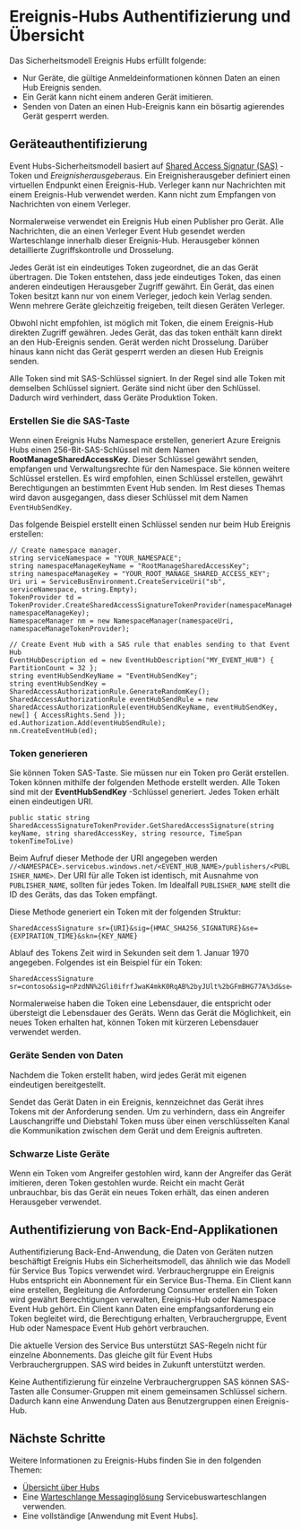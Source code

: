 <properties 
    pageTitle="Übersicht über Authentifizierung und Sicherheitsmodell Ereignis Hubs | Microsoft Azure"
    description="Ereignis-Hubs Authentifizierung und Übersicht."
    services="event-hubs"
    documentationCenter="na"
    authors="sethmanheim"
    manager="timlt"
    editor="" />
<tags 
    ms.service="event-hubs"
    ms.devlang="na"
    ms.topic="article"
    ms.tgt_pltfrm="na"
    ms.workload="na"
    ms.date="08/16/2016"
    ms.author="sethm;clemensv" />

# <a name="event-hubs-authentication-and-security-model-overview"></a>Ereignis-Hubs Authentifizierung und Übersicht

Das Sicherheitsmodell Ereignis Hubs erfüllt folgende:

- Nur Geräte, die gültige Anmeldeinformationen können Daten an einen Hub Ereignis senden.
- Ein Gerät kann nicht einem anderen Gerät imitieren.
- Senden von Daten an einen Hub-Ereignis kann ein bösartig agierendes Gerät gesperrt werden.

## <a name="device-authentication"></a>Geräteauthentifizierung

Event Hubs-Sicherheitsmodell basiert auf [Shared Access Signatur (SAS)](../service-bus-messaging/service-bus-shared-access-signature-authentication.md) -Token und *Ereignisherausgeber*aus. Ein Ereignisherausgeber definiert einen virtuellen Endpunkt einen Ereignis-Hub. Verleger kann nur Nachrichten mit einem Ereignis-Hub verwendet werden. Kann nicht zum Empfangen von Nachrichten von einem Verleger.

Normalerweise verwendet ein Ereignis Hub einen Publisher pro Gerät. Alle Nachrichten, die an einen Verleger Event Hub gesendet werden Warteschlange innerhalb dieser Ereignis-Hub. Herausgeber können detaillierte Zugriffskontrolle und Drosselung.

Jedes Gerät ist ein eindeutiges Token zugeordnet, die an das Gerät übertragen. Die Token entstehen, dass jede eindeutiges Token, das einen anderen eindeutigen Herausgeber Zugriff gewährt. Ein Gerät, das einen Token besitzt kann nur von einem Verleger, jedoch kein Verlag senden. Wenn mehrere Geräte gleichzeitig freigeben, teilt diesen Geräten Verleger.

Obwohl nicht empfohlen, ist möglich mit Token, die einem Ereignis-Hub direkten Zugriff gewähren. Jedes Gerät, das das token enthält kann direkt an den Hub-Ereignis senden. Gerät werden nicht Drosselung. Darüber hinaus kann nicht das Gerät gesperrt werden an diesen Hub Ereignis senden.

Alle Token sind mit SAS-Schlüssel signiert. In der Regel sind alle Token mit demselben Schlüssel signiert. Geräte sind nicht über den Schlüssel. Dadurch wird verhindert, dass Geräte Produktion Token.

### <a name="create-the-sas-key"></a>Erstellen Sie die SAS-Taste

Wenn einen Ereignis Hubs Namespace erstellen, generiert Azure Ereignis Hubs einen 256-Bit-SAS-Schlüssel mit dem Namen **RootManageSharedAccessKey**. Dieser Schlüssel gewährt senden, empfangen und Verwaltungsrechte für den Namespace. Sie können weitere Schlüssel erstellen. Es wird empfohlen, einen Schlüssel erstellen, gewährt Berechtigungen an bestimmten Event Hub senden. Im Rest dieses Themas wird davon ausgegangen, dass dieser Schlüssel mit dem Namen `EventHubSendKey`.

Das folgende Beispiel erstellt einen Schlüssel senden nur beim Hub Ereignis erstellen:

```
// Create namespace manager.
string serviceNamespace = "YOUR_NAMESPACE";
string namespaceManageKeyName = "RootManageSharedAccessKey";
string namespaceManageKey = "YOUR_ROOT_MANAGE_SHARED_ACCESS_KEY";
Uri uri = ServiceBusEnvironment.CreateServiceUri("sb", serviceNamespace, string.Empty);
TokenProvider td = TokenProvider.CreateSharedAccessSignatureTokenProvider(namespaceManageKeyName, namespaceManageKey);
NamespaceManager nm = new NamespaceManager(namespaceUri, namespaceManageTokenProvider);

// Create Event Hub with a SAS rule that enables sending to that Event Hub
EventHubDescription ed = new EventHubDescription("MY_EVENT_HUB") { PartitionCount = 32 };
string eventHubSendKeyName = "EventHubSendKey";
string eventHubSendKey = SharedAccessAuthorizationRule.GenerateRandomKey();
SharedAccessAuthorizationRule eventHubSendRule = new SharedAccessAuthorizationRule(eventHubSendKeyName, eventHubSendKey, new[] { AccessRights.Send });
ed.Authorization.Add(eventHubSendRule); 
nm.CreateEventHub(ed);
```

### <a name="generate-tokens"></a>Token generieren

Sie können Token SAS-Taste. Sie müssen nur ein Token pro Gerät erstellen. Token können mithilfe der folgenden Methode erstellt werden. Alle Token sind mit der **EventHubSendKey** -Schlüssel generiert. Jedes Token erhält einen eindeutigen URI.

```
public static string SharedAccessSignatureTokenProvider.GetSharedAccessSignature(string keyName, string sharedAccessKey, string resource, TimeSpan tokenTimeToLive)
```

Beim Aufruf dieser Methode der URI angegeben werden `//<NAMESPACE>.servicebus.windows.net/<EVENT_HUB_NAME>/publishers/<PUBLISHER_NAME>`. Der URI für alle Token ist identisch, mit Ausnahme von `PUBLISHER_NAME`, sollten für jedes Token. Im Idealfall `PUBLISHER_NAME` stellt die ID des Geräts, das das Token empfängt.

Diese Methode generiert ein Token mit der folgenden Struktur:

```
SharedAccessSignature sr={URI}&sig={HMAC_SHA256_SIGNATURE}&se={EXPIRATION_TIME}&skn={KEY_NAME}
```

Ablauf des Tokens Zeit wird in Sekunden seit dem 1. Januar 1970 angegeben. Folgendes ist ein Beispiel für ein Token:

```
SharedAccessSignature sr=contoso&sig=nPzdNN%2Gli0ifrfJwaK4mkK0RqAB%2byJUlt%2bGFmBHG77A%3d&se=1403130337&skn=RootManageSharedAccessKey
```

Normalerweise haben die Token eine Lebensdauer, die entspricht oder übersteigt die Lebensdauer des Geräts. Wenn das Gerät die Möglichkeit, ein neues Token erhalten hat, können Token mit kürzeren Lebensdauer verwendet werden.

### <a name="devices-sending-data"></a>Geräte Senden von Daten

Nachdem die Token erstellt haben, wird jedes Gerät mit eigenen eindeutigen bereitgestellt.

Sendet das Gerät Daten in ein Ereignis, kennzeichnet das Gerät ihres Tokens mit der Anforderung senden. Um zu verhindern, dass ein Angreifer Lauschangriffe und Diebstahl Token muss über einen verschlüsselten Kanal die Kommunikation zwischen dem Gerät und dem Ereignis auftreten.

### <a name="blacklisting-devices"></a>Schwarze Liste Geräte

Wenn ein Token vom Angreifer gestohlen wird, kann der Angreifer das Gerät imitieren, deren Token gestohlen wurde. Reicht ein macht Gerät unbrauchbar, bis das Gerät ein neues Token erhält, das einen anderen Herausgeber verwendet.

## <a name="authentication-of-back-end-applications"></a>Authentifizierung von Back-End-Applikationen

Authentifizierung Back-End-Anwendung, die Daten von Geräten nutzen beschäftigt Ereignis Hubs ein Sicherheitsmodell, das ähnlich wie das Modell für Service Bus Topics verwendet wird. Verbrauchergruppe ein Ereignis Hubs entspricht ein Abonnement für ein Service Bus-Thema. Ein Client kann eine erstellen, Begleitung die Anforderung Consumer erstellen ein Token wird gewährt Berechtigungen verwalten, Ereignis-Hub oder Namespace Event Hub gehört. Ein Client kann Daten eine empfangsanforderung ein Token begleitet wird, die Berechtigung erhalten, Verbrauchergruppe, Event Hub oder Namespace Event Hub gehört verbrauchen.

Die aktuelle Version des Service Bus unterstützt SAS-Regeln nicht für einzelne Abonnements. Das gleiche gilt für Event Hubs Verbrauchergruppen. SAS wird beides in Zukunft unterstützt werden.

Keine Authentifizierung für einzelne Verbrauchergruppen SAS können SAS-Tasten alle Consumer-Gruppen mit einem gemeinsamen Schlüssel sichern. Dadurch kann eine Anwendung Daten aus Benutzergruppen einen Ereignis-Hub.

## <a name="next-steps"></a>Nächste Schritte

Weitere Informationen zu Ereignis-Hubs finden Sie in den folgenden Themen:

- [Übersicht über Hubs]
- Eine [Warteschlange Messaginglösung] Servicebuswarteschlangen verwenden.
- Eine vollständige [Anwendung mit Event Hubs].

[Übersicht über Hubs]: event-hubs-overview.md
[beispielanwendung, Ereignis Hubs verwendet]: https://code.msdn.microsoft.com/Service-Bus-Event-Hub-286fd097
[Warteschlange Messaginglösung]: ../service-bus-messaging/service-bus-dotnet-multi-tier-app-using-service-bus-queues.md
 
